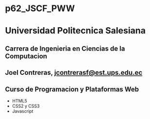 # p62_JSCF_PWW

# Universidad Politecnica Salesiana
## Carrera de Ingenieria en Ciencias de la Computacion
## Joel Contreras, jcontrerasf@est.ups.edu.ec

## Curso de Programacion y Plataformas Web

- HTML5
- CSS2 y CSS3
- Javascript

